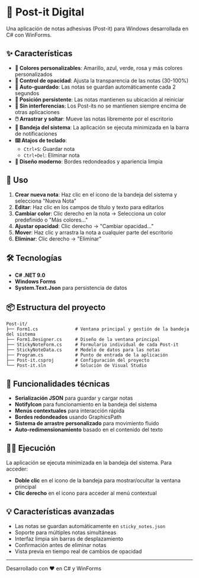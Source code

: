 # 📝 Post-it Digital

Una aplicación de notas adhesivas (Post-it) para Windows desarrollada en C# con WinForms.

## ✨ Características

- **🎨 Colores personalizables**: Amarillo, azul, verde, rosa y más colores personalizados
- **👻 Control de opacidad**: Ajusta la transparencia de las notas (30-100%)
- **💾 Auto-guardado**: Las notas se guardan automáticamente cada 2 segundos
- **📍 Posición persistente**: Las notas mantienen su ubicación al reiniciar
- **🎯 Sin interferencias**: Los Post-its no se mantienen siempre encima de otras aplicaciones
- **🖱️ Arrastrar y soltar**: Mueve las notas libremente por el escritorio
- **🍕 Bandeja del sistema**: La aplicación se ejecuta minimizada en la barra de notificaciones
- **⌨️ Atajos de teclado**: 
  - `Ctrl+S`: Guardar nota
  - `Ctrl+Del`: Eliminar nota
- **🎨 Diseño moderno**: Bordes redondeados y apariencia limpia

## 🚀 Uso

1. **Crear nueva nota**: Haz clic en el icono de la bandeja del sistema y selecciona "Nueva Nota"
2. **Editar**: Haz clic en los campos de título y texto para editarlos
3. **Cambiar color**: Clic derecho en la nota → Selecciona un color predefinido o "Más colores..."
4. **Ajustar opacidad**: Clic derecho → "Cambiar opacidad..."
5. **Mover**: Haz clic y arrastra la nota a cualquier parte del escritorio
6. **Eliminar**: Clic derecho → "Eliminar"

## 🛠️ Tecnologías

- **C# .NET 9.0**
- **Windows Forms**
- **System.Text.Json** para persistencia de datos

## 📦 Estructura del proyecto

```
Post-it/
├── Form1.cs              # Ventana principal y gestión de la bandeja del sistema
├── Form1.Designer.cs     # Diseño de la ventana principal
├── StickyNoteForm.cs     # Formulario individual de cada Post-it
├── StickyNoteData.cs     # Modelo de datos para las notas
├── Program.cs            # Punto de entrada de la aplicación
├── Post-it.csproj        # Configuración del proyecto
└── Post-it.sln           # Solución de Visual Studio
```

## 🎯 Funcionalidades técnicas

- **Serialización JSON** para guardar y cargar notas
- **NotifyIcon** para funcionamiento en la bandeja del sistema
- **Menús contextuales** para interacción rápida
- **Bordes redondeados** usando GraphicsPath
- **Sistema de arrastre personalizado** para movimiento fluido
- **Auto-redimensionamiento** basado en el contenido del texto

## 🏃‍♂️ Ejecución

La aplicación se ejecuta minimizada en la bandeja del sistema. Para acceder:
- **Doble clic** en el icono de la bandeja para mostrar/ocultar la ventana principal
- **Clic derecho** en el icono para acceder al menú contextual

## 💡 Características avanzadas

- Las notas se guardan automáticamente en `sticky_notes.json`
- Soporte para múltiples notas simultáneas
- Interfaz limpia sin barras de desplazamiento
- Confirmación antes de eliminar notas
- Vista previa en tiempo real de cambios de opacidad

---

Desarrollado con ❤️ en C# y WinForms
